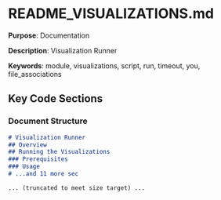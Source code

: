 # README_VISUALIZATIONS.md

**Purpose**: Documentation

**Description**: Visualization Runner

**Keywords**: module, visualizations, script, run, timeout, you, file_associations

## Key Code Sections

### Document Structure

```markdown
# Visualization Runner
## Overview
## Running the Visualizations
### Prerequisites
### Usage
# ...and 11 more sec

... (truncated to meet size target) ...
